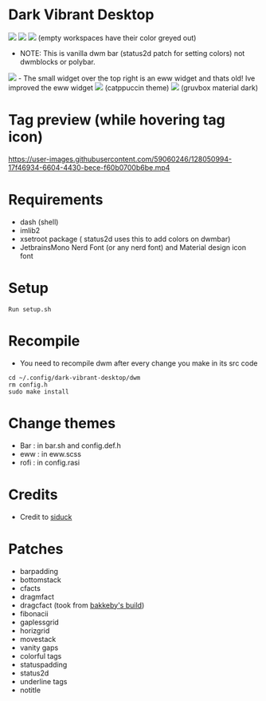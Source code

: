# Dark Vibrant Desktop

<img src="https://github.com/siduck/chadwm/blob/screenshots/screenshots/initial_look.png">
<img src="https://github.com/siduck/chadwm/blob/screenshots/screenshots/col_layout.png">

<img src="https://github.com/siduck/chadwm/blob/screenshots/screenshots/occ_act_tags.png">
(empty workspaces have their color greyed out)

- NOTE: This is vanilla dwm bar (status2d patch for setting colors) not dwmblocks or polybar. 
<img src="https://github.com/siduck/chadwm/blob/screenshots/screenshots/chadwm.png">
- The small widget over the top right is an eww widget and thats old! Ive improved the eww widget 
<img src='https://i.redd.it/t1pvmqlq3oc81.png'>
(catppuccin theme)
<img src="https://github.com/siduck/chadwm/blob/screenshots/screenshots/gruvchad.png">
(gruvbox material dark)

# Tag preview (while hovering tag icon)

https://user-images.githubusercontent.com/59060246/128050994-17f46934-6604-4430-bece-f60b0700b6be.mp4

# Requirements

- dash (shell)
- imlib2 
- xsetroot package ( status2d uses this to add colors on dwmbar)
- JetbrainsMono Nerd Font (or any nerd font) and Material design icon font

# Setup 

```
Run setup.sh
```

# Recompile 

- You need to recompile dwm after every change you make in its src code 

```
cd ~/.config/dark-vibrant-desktop/dwm
rm config.h
sudo make install
```

# Change themes 

- Bar  : in bar.sh and config.def.h
- eww  : in eww.scss
- rofi : in config.rasi 

# Credits 

- Credit to [siduck](https://github.com/siduck/chadwm)

# Patches

- barpadding 
- bottomstack
- cfacts
- dragmfact 
- dragcfact (took from [bakkeby's build](https://github.com/bakkeby/dwm-flexipatch))
- fibonacii
- gaplessgrid
- horizgrid
- movestack 
- vanity gaps
- colorful tags
- statuspadding 
- status2d
- underline tags
- notitle